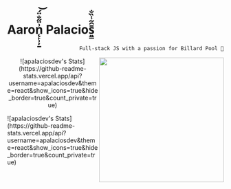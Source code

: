 <h1>Aaron̨̙̹̦̱͗̈̋̐̈́͝ Palacios͍͇̄̑͂̾̏̐</h1>
<p align="right">
 <code align="right">Full-stack JS with a passion for Billard Pool 🎱</code>
</p>
<a href="https://www.youtube.com/watch?v=dQw4w9WgXcQ"><img src="https://i.imgur.com/B9KXKGS.jpg" height="290px" align="right" /></a>
<p align="center">
  ![apalaciosdev's Stats](https://github-readme-stats.vercel.app/api?username=apalaciosdev&theme=react&show_icons=true&hide_border=true&count_private=true)
</p>
![apalaciosdev's Stats](https://github-readme-stats.vercel.app/api?username=apalaciosdev&theme=react&show_icons=true&hide_border=true&count_private=true)

